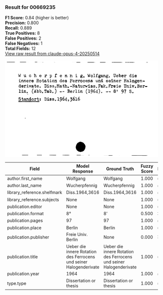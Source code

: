 ### Result for 00669235
**F1 Score:** 0.84 (higher is better)<br>**Precision:** 0.800<br>**Recall:** 0.889<br>**True Positives:** 8<br>**False Positives:** 2<br>**False Negatives:** 1<br>**Total Fields:** 12<br>[View raw result from claude-opus-4-20250514](https://github.com/RISE-UNIBAS/humanities_data_benchmark/blob/main/results/2025-10-01/T0147/request_T0147_00669235.json)

<img src="https://github.com/RISE-UNIBAS/humanities_data_benchmark/blob/main/benchmarks/zettelkatalog/images/00669235.jpg?raw=true" alt="00669235" width="600px">

| Field | Model Response | Ground Truth | Fuzzy Score | Match |
|-------|----------------|--------------|-------------|-------|
| author.first_name | Wolfgang | Wolfgang | 1.000 | ✅ |
| author.last_name | Wucherpfennig | Wucherpfennig | 1.000 | ✅ |
| library_reference.shelfmark | Diss.1964,3616 | Diss.1964,3616 | 1.000 | ✅ |
| library_reference.subjects | None | None | 1.000 | ✅ |
| publication.editor | None | None | 1.000 | ✅ |
| publication.format | 8° | 8' | 0.500 | ❌ |
| publication.pages | 97 | 97 | 1.000 | ✅ |
| publication.place | Berlin | Berlin | 1.000 | ✅ |
| publication.publisher | Freie Univ. Berlin | None | 0.000 | ❌ |
| publication.title | Ueber die innere Rotation des Ferrocens und seiner Halogenderivate | Ueber die innere Rotation des Ferrocens und seiner Halogenderivate | 1.000 | ✅ |
| publication.year | 1964 | 1964 | 1.000 | ✅ |
| type.type | Dissertation or thesis | Dissertation or thesis | 1.000 | ✅ |
